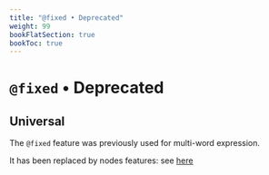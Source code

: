 ```yaml
---
title: "@fixed • Deprecated"
weight: 99
bookFlatSection: true
bookToc: true
---
```

# `@fixed` • Deprecated

## Universal

The `@fixed` feature was previously used for multi-word expression.

It has been replaced by nodes features: see [here](../Universal_construction/Idioms_Titles.md)










